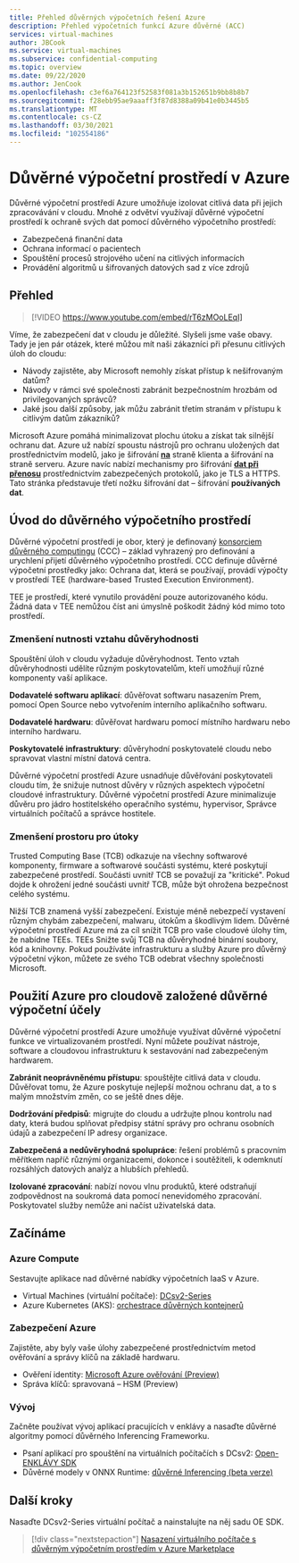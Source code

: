 ```yaml
---
title: Přehled důvěrných výpočetních řešení Azure
description: Přehled výpočetních funkcí Azure důvěrné (ACC)
services: virtual-machines
author: JBCook
ms.service: virtual-machines
ms.subservice: confidential-computing
ms.topic: overview
ms.date: 09/22/2020
ms.author: JenCook
ms.openlocfilehash: c3ef6a764123f52583f081a3b152651b9bb8b8b7
ms.sourcegitcommit: f28ebb95ae9aaaff3f87d8388a09b41e0b3445b5
ms.translationtype: MT
ms.contentlocale: cs-CZ
ms.lasthandoff: 03/30/2021
ms.locfileid: "102554186"
---
```

# <a name="confidential-computing-on-azure"></a>Důvěrné výpočetní prostředí v Azure

Důvěrné výpočetní prostředí Azure umožňuje izolovat citlivá data při jejich zpracovávání v cloudu. Mnohé z odvětví využívají důvěrné výpočetní prostředí k ochraně svých dat pomocí důvěrného výpočetního prostředí:

- Zabezpečená finanční data
- Ochrana informací o pacientech
- Spouštění procesů strojového učení na citlivých informacích
- Provádění algoritmů u šifrovaných datových sad z více zdrojů


## <a name="overview"></a>Přehled
<p><p>


> [!VIDEO https://www.youtube.com/embed/rT6zMOoLEqI]

Víme, že zabezpečení dat v cloudu je důležité. Slyšeli jsme vaše obavy. Tady je jen pár otázek, které můžou mít naši zákazníci při přesunu citlivých úloh do cloudu: 

- Návody zajistěte, aby Microsoft nemohly získat přístup k nešifrovaným datům?
- Návody v rámci své společnosti zabránit bezpečnostním hrozbám od privilegovaných správců?
- Jaké jsou další způsoby, jak můžu zabránit třetím stranám v přístupu k citlivým datům zákazníků?

Microsoft Azure pomáhá minimalizovat plochu útoku a získat tak silnější ochranu dat. Azure už nabízí spoustu nástrojů pro ochranu uložených dat prostřednictvím modelů, jako je šifrování [**na**](../security/fundamentals/encryption-atrest.md) straně klienta a šifrování na straně serveru. Azure navíc nabízí mechanismy pro šifrování [**dat při přenosu**](../security/fundamentals/data-encryption-best-practices.md#protect-data-in-transit) prostřednictvím zabezpečených protokolů, jako je TLS a HTTPS. Tato stránka představuje třetí nožku šifrování dat – šifrování **používaných dat**.

## <a name="introduction-to-confidential-computing"></a>Úvod do důvěrného výpočetního prostředí 

Důvěrné výpočetní prostředí je obor, který je definovaný [konsorciem důvěrného computingu](https://confidentialcomputing.io/) (CCC) – základ vyhrazený pro definování a urychlení přijetí důvěrného výpočetního prostředí. CCC definuje důvěrné výpočetní prostředky jako: Ochrana dat, která se používají, provádí výpočty v prostředí TEE (hardware-based Trusted Execution Environment).

TEE je prostředí, které vynutilo provádění pouze autorizovaného kódu. Žádná data v TEE nemůžou číst ani úmyslně poškodit žádný kód mimo toto prostředí. 

### <a name="lessen-the-need-for-trust"></a>Zmenšení nutnosti vztahu důvěryhodnosti
Spouštění úloh v cloudu vyžaduje důvěryhodnost. Tento vztah důvěryhodnosti udělíte různým poskytovatelům, kteří umožňují různé komponenty vaší aplikace.


**Dodavatelé softwaru aplikací**: důvěřovat softwaru nasazením Prem, pomocí Open Source nebo vytvořením interního aplikačního softwaru.

**Dodavatelé hardwaru**: důvěřovat hardwaru pomocí místního hardwaru nebo interního hardwaru. 

**Poskytovatelé infrastruktury**: důvěryhodní poskytovatelé cloudu nebo spravovat vlastní místní datová centra.


Důvěrné výpočetní prostředí Azure usnadňuje důvěřování poskytovateli cloudu tím, že snižuje nutnost důvěry v různých aspektech výpočetní cloudové infrastruktury. Důvěrné výpočetní prostředí Azure minimalizuje důvěru pro jádro hostitelského operačního systému, hypervisor, Správce virtuálních počítačů a správce hostitele.

### <a name="reducing-the-attack-surface"></a>Zmenšení prostoru pro útoky
Trusted Computing Base (TCB) odkazuje na všechny softwarové komponenty, firmware a softwarové součásti systému, které poskytují zabezpečené prostředí. Součásti uvnitř TCB se považují za "kritické". Pokud dojde k ohrožení jedné součásti uvnitř TCB, může být ohrožena bezpečnost celého systému. 

Nižší TCB znamená vyšší zabezpečení. Existuje méně nebezpečí vystavení různým chybám zabezpečení, malwaru, útokům a škodlivým lidem. Důvěrné výpočetní prostředí Azure má za cíl snížit TCB pro vaše cloudové úlohy tím, že nabídne TEEs. TEEs Snižte svůj TCB na důvěryhodné binární soubory, kód a knihovny. Pokud používáte infrastrukturu a služby Azure pro důvěrný výpočetní výkon, můžete ze svého TCB odebrat všechny společnosti Microsoft.


## <a name="using-azure-for-cloud-based-confidential-computing"></a>Použití Azure pro cloudově založené důvěrné výpočetní účely <a id="cc-on-azure"></a>

Důvěrné výpočetní prostředí Azure umožňuje využívat důvěrné výpočetní funkce ve virtualizovaném prostředí. Nyní můžete používat nástroje, software a cloudovou infrastrukturu k sestavování nad zabezpečeným hardwarem.  

**Zabránit neoprávněnému přístupu**: spouštějte citlivá data v cloudu. Důvěřovat tomu, že Azure poskytuje nejlepší možnou ochranu dat, a to s malým množstvím změn, co se ještě dnes děje.

**Dodržování předpisů**: migrujte do cloudu a udržujte plnou kontrolu nad daty, která budou splňovat předpisy státní správy pro ochranu osobních údajů a zabezpečení IP adresy organizace.

**Zabezpečená a nedůvěryhodná spolupráce**: řešení problémů s pracovním měřítkem napříč různými organizacemi, dokonce i soutěžiteli, k odemknutí rozsáhlých datových analýz a hlubších přehledů.

**Izolované zpracování**: nabízí novou vlnu produktů, které odstraňují zodpovědnost na soukromá data pomocí nenevidomého zpracování. Poskytovatel služby nemůže ani načíst uživatelská data. 

## <a name="get-started"></a>Začínáme
### <a name="azure-compute"></a>Azure Compute
Sestavujte aplikace nad důvěrné nabídky výpočetních IaaS v Azure.
- Virtual Machines (virtuální počítače): [DCsv2-Series](confidential-computing-enclaves.md)
- Azure Kubernetes (AKS): [orchestrace důvěrných kontejnerů](confidential-nodes-aks-overview.md)

### <a name="azure-security"></a>Zabezpečení Azure 
Zajistěte, aby byly vaše úlohy zabezpečené prostřednictvím metod ověřování a správy klíčů na základě hardwaru. 
- Ověření identity: [Microsoft Azure ověřování (Preview)](../attestation/overview.md)
- Správa klíčů: spravovaná – HSM (Preview)

### <a name="develop"></a>Vývoj
Začněte používat vývoj aplikací pracujících v enklávy a nasaďte důvěrné algoritmy pomocí důvěrného Inferencing Frameworku.
- Psaní aplikací pro spouštění na virtuálních počítačích s DCsv2: [Open-ENKLÁVY SDK](https://github.com/openenclave/openenclave)
- Důvěrné modely v ONNX Runtime: [důvěrné Inferencing (beta verze)](https://aka.ms/confidentialinference)

## <a name="next-steps"></a>Další kroky

Nasaďte DCsv2-Series virtuální počítač a nainstalujte na něj sadu OE SDK.

> [!div class="nextstepaction"]
> [Nasazení virtuálního počítače s důvěrným výpočetním prostředím v Azure Marketplace](quick-create-marketplace.md)